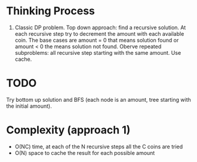 # Thinking Process 

1. Classic DP problem. Top down approach: find a recursive solution. At each recursive step try 
   to decrement the amount with each available coin. The base cases are amount = 0 that means solution found or amount < 0 the means solution not found. Oberve repeated subproblems: all recursive step starting with the same amount. Use cache.

# TODO

Try bottom up solution and BFS (each node is an amount, tree starting with the initial amount).

# Complexity (approach 1)

* O(NC) time, at each of the N recursive steps all the C coins are tried
* O(N) space to cache the result for each possible amount






